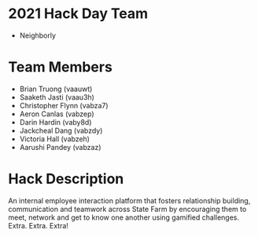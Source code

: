# 2021 Hack Day Team

- Neighborly

# Team Members

- Brian Truong (vaauwt)
- Saaketh Jasti (vaau3h)
- Christopher Flynn (vabza7)
- Aeron Canlas (vabzep)
- Darin Hardin (vaby8d)
- Jackcheal Dang (vabzdy)
- Victoria Hall (vabzeh)
- Aarushi Pandey (vabzaz)

# Hack Description

An internal employee interaction platform that fosters relationship building, communication and teamwork across State Farm by encouraging them to meet, network and get to know one another using gamified challenges. Extra. Extra.
Extra!
